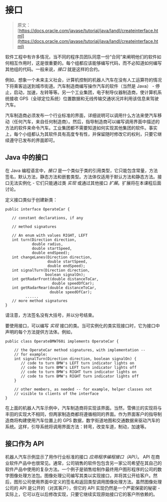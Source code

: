 # 接口

> 原文： [https://docs.oracle.com/javase/tutorial/java/IandI/createinterface.html](https://docs.oracle.com/javase/tutorial/java/IandI/createinterface.html)

软件工程中有许多情况，当不同的程序员团队同意一份“合同”来阐明他们的软件如何相互作用时，这是很重要的。每个组都应该能够编写代码，而不必知道如何编写其他组的代码。一般来说，_接口_ 就是这样的合约。

例如，想象一个未来主义社会，计算机控制的机器人汽车在没有人工运算符的情况下将乘客运送到城市街道。汽车制造商编写操作汽车的软件（当然是 Java） - 停止，启动，加速，左转等等。另一个工业集团，电子制导仪器制造商，使计算机系统接收 GPS（全球定位系统）位置数据和无线传输交通状况并利用该信息来驾驶汽车。

汽车制造商必须发布一个行业标准的界面，详细说明可以调用什么方法来使汽车移动（任何汽车，来自任何制造商）。然后，指导制造商可以编写调用界面中描述的方法的软件来命令汽车。工业集团都不需要知道如何实现其他集团的软件。事实上，每个小组都认为其软件具有高度专有性，并保留随时修改它的权利，只要它继续遵守已发布的界面即可。

## Java 中的接口

在 Java 编程语言中，_接口_ 是一个类似于类的引用类型，它只能包含常量，方法签名，默认方法，静态方法和嵌套类型。方法体仅适用于默认方法和静态方法。接口无法实例化 - 它们只能通过类 _实现_ 或通过其他接口 _扩展_。扩展将在本课程后面讨论。

定义接口类似于创建新类：

```
public interface OperateCar {

   // constant declarations, if any

   // method signatures

   // An enum with values RIGHT, LEFT
   int turn(Direction direction,
            double radius,
            double startSpeed,
            double endSpeed);
   int changeLanes(Direction direction,
                   double startSpeed,
                   double endSpeed);
   int signalTurn(Direction direction,
                  boolean signalOn);
   int getRadarFront(double distanceToCar,
                     double speedOfCar);
   int getRadarRear(double distanceToCar,
                    double speedOfCar);
         ......
   // more method signatures
}

```

请注意，方法签名没有大括号，并以分号结束。

要使用接口，可以编写 _实现_ 接口的类。当可实例化的类实现接口时，它为接口中声明的每个方法提供方法体。例如，

```
public class OperateBMW760i implements OperateCar {

    // the OperateCar method signatures, with implementation --
    // for example:
    int signalTurn(Direction direction, boolean signalOn) {
       // code to turn BMW's LEFT turn indicator lights on
       // code to turn BMW's LEFT turn indicator lights off
       // code to turn BMW's RIGHT turn indicator lights on
       // code to turn BMW's RIGHT turn indicator lights off
    }

    // other members, as needed -- for example, helper classes not 
    // visible to clients of the interface
}

```

在上面的机器人汽车示例中，汽车制造商将实现该界面。当然，雪佛兰的实现将与丰田的实现大不相同，但两家制造商都将遵循相同的界面。作为界面客户的指导制造商将构建使用汽车位置上的 GPS 数据，数字街道地图和交通数据来驱动汽车的系统。这样，引导系统将调用界面方法：转弯，改变车道，制动，加速等。

## 接口作为 API

机器人汽车示例显示了用作行业标准的接口 _应用程序编程接口（API）_。 API 在商业软件产品中也很常见。通常，公司销售的软件包包含另一家公司希望在其自己的软件产品中使用的复杂方法。一个例子是销售给制作最终用户图形程序的公司的数字图像处理方法包。图像处理公司编写其类以实现接口，并将其公开给客户。然后，图形公司使用界面中定义的签名和返回类型调用图像处理方法。虽然图像处理公司的 API 是公开的（对其客户），但它的 API 实现仍然是一个严密保密的秘密 - 实际上，它可以在以后修改实现，只要它继续实现原始接口它的客户所依赖的。